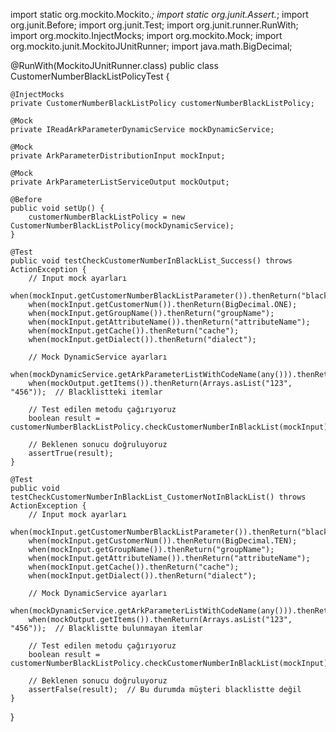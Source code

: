 import static org.mockito.Mockito.*;
import static org.junit.Assert.*;
import org.junit.Before;
import org.junit.Test;
import org.junit.runner.RunWith;
import org.mockito.InjectMocks;
import org.mockito.Mock;
import org.mockito.junit.MockitoJUnitRunner;
import java.math.BigDecimal;

@RunWith(MockitoJUnitRunner.class)
public class CustomerNumberBlackListPolicyTest {

    @InjectMocks
    private CustomerNumberBlackListPolicy customerNumberBlackListPolicy;

    @Mock
    private IReadArkParameterDynamicService mockDynamicService;

    @Mock
    private ArkParameterDistributionInput mockInput;

    @Mock
    private ArkParameterListServiceOutput mockOutput;

    @Before
    public void setUp() {
        customerNumberBlackListPolicy = new CustomerNumberBlackListPolicy(mockDynamicService);
    }

    @Test
    public void testCheckCustomerNumberInBlackList_Success() throws ActionException {
        // Input mock ayarları
        when(mockInput.getCustomerNumberBlackListParameter()).thenReturn("blackListParam");
        when(mockInput.getCustomerNum()).thenReturn(BigDecimal.ONE);
        when(mockInput.getGroupName()).thenReturn("groupName");
        when(mockInput.getAttributeName()).thenReturn("attributeName");
        when(mockInput.getCache()).thenReturn("cache");
        when(mockInput.getDialect()).thenReturn("dialect");

        // Mock DynamicService ayarları
        when(mockDynamicService.getArkParameterListWithCodeName(any())).thenReturn(mockOutput);
        when(mockOutput.getItems()).thenReturn(Arrays.asList("123", "456"));  // Blacklistteki itemlar

        // Test edilen metodu çağırıyoruz
        boolean result = customerNumberBlackListPolicy.checkCustomerNumberInBlackList(mockInput);

        // Beklenen sonucu doğruluyoruz
        assertTrue(result);
    }

    @Test
    public void testCheckCustomerNumberInBlackList_CustomerNotInBlackList() throws ActionException {
        // Input mock ayarları
        when(mockInput.getCustomerNumberBlackListParameter()).thenReturn("blackListParam");
        when(mockInput.getCustomerNum()).thenReturn(BigDecimal.TEN);
        when(mockInput.getGroupName()).thenReturn("groupName");
        when(mockInput.getAttributeName()).thenReturn("attributeName");
        when(mockInput.getCache()).thenReturn("cache");
        when(mockInput.getDialect()).thenReturn("dialect");

        // Mock DynamicService ayarları
        when(mockDynamicService.getArkParameterListWithCodeName(any())).thenReturn(mockOutput);
        when(mockOutput.getItems()).thenReturn(Arrays.asList("123", "456"));  // Blacklistte bulunmayan itemlar

        // Test edilen metodu çağırıyoruz
        boolean result = customerNumberBlackListPolicy.checkCustomerNumberInBlackList(mockInput);

        // Beklenen sonucu doğruluyoruz
        assertFalse(result);  // Bu durumda müşteri blacklistte değil
    }
}
